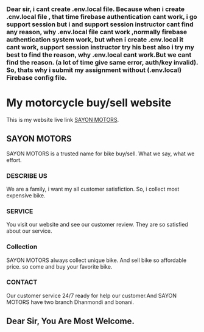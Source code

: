 ### Dear sir, i cant create .env.local file. Because when i create .cnv.local file , that time firebase authentication  cant work, i go support session but i and support session instructor cant find any reason, why .env.local file cant work ,normally firebase authentication system work, but when i create .env.local it cant work, support session instructor try his best also i try my best to find the reason, why .env.local cant work.But we cant find the reason. (a lot of time give same error, auth/key invalid). So, thats why i submit my assignment without (.env.local) Firebase config file.

# My motorcycle buy/sell website

This is my website live link  [SAYON MOTORS](https://ecstatic-bardeen-3ccc20.netlify.app/).

## SAYON MOTORS

SAYON MOTORS is a trusted name for bike buy/sell. What we say, what we effort.

### DESCRIBE US

We are a family, i want my all customer satisfiction. So, i collect most expensive bike.

### SERVICE

You visit our website and see our customer review. They are so satisfied about our service.

### Collection 

SAYON MOTORS always collect unique bike. And sell bike so affordable price.
so come and buy your favorite bike.

### CONTACT

Our customer service 24/7 ready for help our customer.And SAYON MOTORS have two branch Dhanmondi and bonani.

## Dear Sir, You Are Most Welcome.

